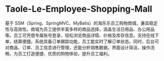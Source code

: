 # Taole-Le-Employee-Shopping-Mall
基于 SSM（Spring、SpringMVC、MyBatis）的淘乐乐员工购物商城，兼具稳定性与高效性。商城为员工提供丰富多样的商品选择，涵盖生活日用品、办公用品等。员工可凭借专属账号登录，轻松浏览商品详情、价格及库存信息。支持在线下单，结算便捷。系统具备订单跟踪功能，员工能实时了解订单状态。同时，后台可对商品、订单、员工信息进行管理，还能分析销售数据。界面设计简洁，操作流畅，为员工打造便捷、优质的购物体验，提升员工福利。 
